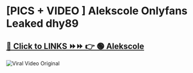 
 # [PICS + VIDEO ] Alekscole Onlyfans Leaked dhy89

## <h2><a href="https://clipsfans.com/Alekscole&ref=git">🔗 Click to LINKS ⏩⏩ 👉 🟢 Alekscole </a></h2>

<a href="https://clipsfans.com/Alekscole&ref=git" rel="nofollow" data-target="animated-image.originalLink"><img src="https://i.ibb.co.com/xMMVF88/686577567.gif" alt="Viral Video Original" style="max-width: 100%; display: inline-block;" data-target="animated-image.originalImage"></a>

